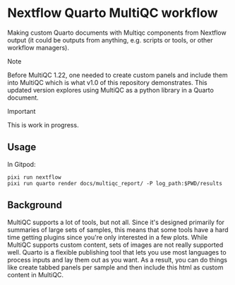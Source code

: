 # Nextflow Quarto MultiQC workflow

Making custom Quarto documents with Multiqc components from Nextflow output (it could
be outputs from anything, e.g. scripts or tools, or other workflow managers).

> [!NOTE]  
> Before MultiQC 1.22, one needed to create custom panels and include them into
> MultiQC which is what v1.0 of this repository demonstrates. This updated version
> explores using MultiQC as a python library in a Quarto document.

> [!IMPORTANT]
> This is work in progress.

## Usage

In Gitpod:

```
pixi run nextflow
pixi run quarto render docs/multiqc_report/ -P log_path:$PWD/results
```

## Background

MultiQC supports a lot of tools, but not all. Since it's designed primarily for
summaries of large sets of samples, this means that some tools have a hard time getting
plugins since you're only interested in a few plots. While MultiQC supports custom content,
sets of images are not really supported well. Quarto is a flexible publishing tool
that lets you use most languages to process inputs and lay them out as you want.
As a result, you can do things like create tabbed panels per sample and then include
this html as custom content in MultiQC.
